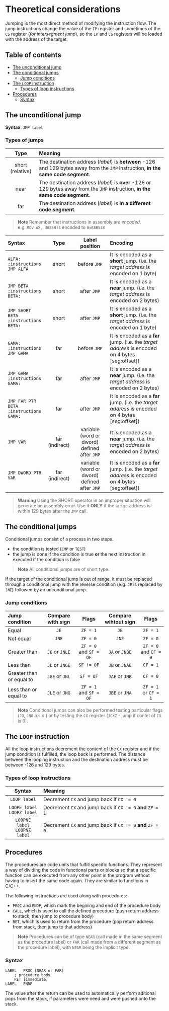 # Theoretical considerations <!-- omit in toc -->

Jumping is the most direct method of modifying the instruction flow. The jump instructions change the value of the `IP` register and sometimes of the `CS` register (*for intersegment jump*), so the `IP` and `CS` registers will be loaded with the address of the target.

## Table of contents <!-- omit in toc -->
- [The unconditional jump](#the-unconditional-jump)
- [The conditional jumps](#the-conditional-jumps)
  - [Jump conditions](#jump-conditions)
- [The `LOOP` instruction](#the-loop-instruction)
  - [Types of loop instructions](#types-of-loop-instructions)
- [Procedures](#procedures)
  - [Syntax](#syntax)

## The unconditional jump
**Syntax**: `JMP label`

### Types of jumps <!-- omit in toc -->
|Type | Meaning |
|:--: | :--- |
short (relative) | The destination address (*label*) is **between** -126 and 129 bytes away from the `JMP` instruction, **in the same code segment**.
near | The destination address (*label*) is **over** -126 or 129 bytes away from the `JMP` instruction, **in the same code segment**.
far | The destination address (*label*) is **in a different code segment**.

> **Note** 
> Remember that instructions in assembly are *encoded*. 
> <br>
> e.g. `MOV AX, 48B5H` is encoded to `0xB8B548`

|Syntax | Type | Label position | Encoding |
| :--  | :-: | :-: | :-- |
`ALFA:` <br> `;instructions` <br> `JMP ALFA`  | short | before `JMP` | It is encoded as a **short** jump. (i.e. the *target address* is encoded on 1 byte)
`JMP BETA` <br> `;instructions` <br> `BETA:` | short | after `JMP` | It is encoded as a **near** jump. (i.e. the *target address* is encoded on 2 bytes)
`JMP SHORT BETA` <br> `;instructions` <br> `BETA:` | short | after `JMP` | It is encoded as a **short** jump. (i.e. the *target address* is encoded on 1 byte)
`GAMA:` <br> `;instructions` <br> `JMP GAMA`  | far | before `JMP` | It is encoded as a **far** jump. (i.e. the *target address* is encoded on 4 bytes [seg:offset])
`JMP GAMA` <br> `;instructions` <br> `GAMA:` | far | after `JMP` | It is encoded as a **near** jump. (i.e. the *target address* is encoded on 2 bytes)
`JMP FAR PTR BETA` <br> `;instructions` <br> `GAMA:` | far | after `JMP` | It is encoded as a **far** jump. (i.e. the *target address* is encoded on 4 bytes [seg:offset])
`JMP VAR` | far (indirect) | variable (word or dword) defined after `JMP` | It is encoded as a **near** jump. (i.e. the *target address* is encoded on 2 bytes)
`JMP DWORD PTR VAR` | far (indirect) | variable (word or dword) defined after `JMP` | It is encoded as a **far** jump. (i.e. the *target address* is encoded on 4 bytes [seg:offset])

> **Warning** 
> Using the SHORT operator in an improper situation will generate an assembly error. Use it **ONLY** if the tartge address is within 129 bytes after the `JMP` call.

## The conditional jumps
Conditional jumps consist of a process in two steps. 
- the condition is tested (`CMP` or `TEST`)
- the jump is done if the condition is true **or** the next instruction in executed if the condition is false

> **Note**
> All conditional jumps are of short type.

If the target of the conditional jump is out of range, it must be replaced through a conditional jump with the reverse condition (e.g. `JE` is replaced by `JNE`) followed by an unconditional jump.

### Jump conditions
| Jump condition | Compare with sign | Flags | Compare wihtout sign | Flags
| :-- | :-: | :-: | :-: | :-: | 
Equal | `JE` | `ZF = 1` | `JE` | `ZF = 1` |
Not equal | `JNE` | `ZF = 0` | `JNE` | `ZF = 0` |
Greater than | `JG` or `JNLE` | `ZF = 0` and `SF = OF` | `JA` or `JNBE` | `ZF = 0` and `CF = 0`|
Less than | `JL` or `JNGE` | `SF != OF` | `JB` or `JNAE` | `CF = 1`|
Greater than or equal to | `JGE` or `JNL` | `SF = OF` | `JAE` or `JNB` | `CF = 0`|
Less than or equal to | `JLE` or `JNG` | `ZF = 1` and `SF = OF` | `JBE` or `JNA` | `ZF = 1` or `CF = 1`|

> **Note**
> Conditional jumps can also be performed testing particular flags (`JO`, `JNO` a.s.o.) or by testing the `CX` register (`JCXZ` - jump if contet of `CX` is 0).

## The `LOOP` instruction
All the loop instructions decrement the content of the `CX` register and if
the jump condition is fulfilled, the loop back is performed. The distance between the looping instruction and the destination address must be between -126 and 129 bytes.

### Types of loop instructions
| Syntax | Meaning |
| :-: | :-- |
`LOOP label` | Decrement `CX` and jump back if `CX != 0`
`LOOPE label` <br> `LOOPZ label` | Decrement `CX` and jump back if `CX != 0` **and** `ZF = 1`
`LOOPNE label` <br> `LOOPNZ label` | Decrement `CX` and jump back if `CX != 0` **and** `ZF = 0`

## Procedures
The procedures are code units that fulfill specific functions. They represent a way of dividing the code in functional parts or blocks so that a specific function can be executed from any other point in the program without having to insert the same code again. They are similar to functions in C/C++.

The following instructions are used along with procedures:
- `PROC` and `ENDP`, which mark the begining and end of the procedure body
- `CALL`, which is used to call the defined procedure (push return address to stack, then jump to procedure body)
- `RET`, which is used to return from the procedure (pop return address from stack, then jump to that address)

> **Note**
> Procedures can be of type `NEAR` (call made in the same segment as the procedure label) or `FAR` (call made from a different segment as the procedure label), with `NEAR` being the implicit type.

### Syntax
```
LABEL   PROC [NEAR or FAR]
    ; procedure body
    RET [immediate]
LABEL   ENDP
```
The value after the return can be used to automatically perform aditional pops from the stack, if parameters were need and were pushed onto the stack.